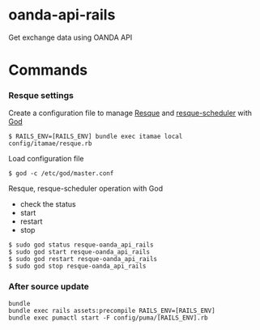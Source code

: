 # oanda-api-rails

Get exchange data using OANDA API

# Commands

### Resque settings

Create a configuration file to manage [Resque](https://github.com/resque/resque) and [resque-scheduler](https://github.com/resque/resque-scheduler) with [God](http://godrb.com/)
```
$ RAILS_ENV=[RAILS_ENV] bundle exec itamae local config/itamae/resque.rb
```

Load configuration file
```
$ god -c /etc/god/master.conf
```

Resque, resque-scheduler operation with God
* check the status
* start
* restart
* stop
```
$ sudo god status resque-oanda_api_rails
$ sudo god start resque-oanda_api_rails
$ sudo god restart resque-oanda_api_rails
$ sudo god stop resque-oanda_api_rails
```

### After source update

```
bundle
bundle exec rails assets:precompile RAILS_ENV=[RAILS_ENV]
bundle exec pumactl start -F config/puma/[RAILS_ENV].rb
```
